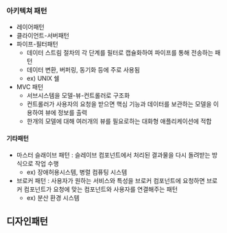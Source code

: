 ### 아키텍쳐 패턴
- 레이어패턴
- 클라이언트-서버패턴
- 파이프-필터패턴 
   - 데이터 스트림 절차의 각 단계를 필터로 캡슐화하여 파이프를 통해 전송하는 패턴
   - 데이터 변환, 버퍼링, 동기화 등에 주로 사용됨
   - ex) UNIX 쉘
- MVC 패턴
   - 서브시스템을 모델-뷰-컨트롤러로 구조화
   - 컨트롤러가 사용자의 요청을 받으면 핵심 기능과 데이터를 보관하는 모델을 이용하여 뷰에 정보를 출력
   - 한개의 모델에 대해 여러개의 뷰를 필요로하는 대화형 애플리케이션에 적합

#### 기타패턴
- 마스터 슬래이브 패턴 : 슬레이브 컴포넌트에서 처리된 결과물을 다시 돌려받는 방식으로 작업 수행 
   - ex) 장애허용시스템, 병렬 컴퓨팅 시스템
- 브로커 패턴 : 사용자가 원하는 서비스와 특성을 브로커 컴포넌트에 요청하면 브로커 컴포넌트가 요청에 맞는 컴포넌트와 사용자를 연결해주는 패턴
   - ex) 분산 환경 시스템


## 디자인패턴
